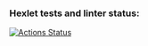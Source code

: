 ### Hexlet tests and linter status:
[![Actions Status](https://github.com/latnikou/qa-engineer-project-84/workflows/hexlet-check/badge.svg)](https://github.com/latnikou/qa-engineer-project-84/actions)
